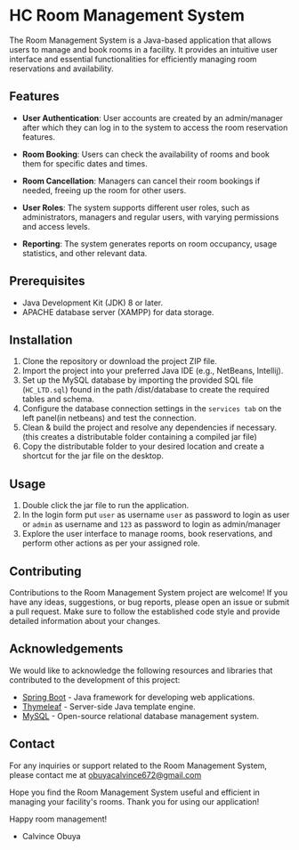 # HC Room Management System

The Room Management System is a Java-based application that allows users to manage and book rooms in a facility. 
It provides an intuitive user interface and essential functionalities for efficiently managing room reservations and availability.

## Features

- **User Authentication**: User accounts are created by an admin/manager after which they can log in to the system to access the room reservation features.

- **Room Booking**: Users can check the availability of rooms and book them for specific dates and times.

- **Room Cancellation**: Managers can cancel their room bookings if needed, freeing up the room for other users.

- **User Roles**: The system supports different user roles, such as administrators, managers and regular users, with varying permissions and access levels.

- **Reporting**: The system generates reports on room occupancy, usage statistics, and other relevant data.

## Prerequisites

- Java Development Kit (JDK) 8 or later.
- APACHE database server (XAMPP) for data storage.

## Installation

1. Clone the repository or download the project ZIP file.
2. Import the project into your preferred Java IDE (e.g., NetBeans, Intellij).
3. Set up the MySQL database by importing the provided SQL file (`HC_LTD.sql`) found in the path /dist/database to create the required tables and schema.
4. Configure the database connection settings in the `services tab` on the left panel(in netbeans) and test the connection.
5. Clean & build the project and resolve any dependencies if necessary.(this creates a distributable folder containing a compiled jar file)
6. Copy the distributable folder to your desired location and create a shortcut for the jar file on the desktop.

## Usage

1. Double click the jar file to run the application.
2. In the login form put `user` as username `user` as password to login as user or `admin` as username and `123` as password to login as admin/manager
3. Explore the user interface to manage rooms, book reservations, and perform other actions as per your assigned role.

## Contributing

Contributions to the Room Management System project are welcome! If you have any ideas, suggestions, or bug reports, please open an issue or submit a pull request. Make sure to follow the established code style and provide detailed information about your changes.

## Acknowledgements

We would like to acknowledge the following resources and libraries that contributed to the development of this project:

- [Spring Boot](https://spring.io/projects/spring-boot) - Java framework for developing web applications.
- [Thymeleaf](https://www.thymeleaf.org/) - Server-side Java template engine.
- [MySQL](https://www.mysql.com/) - Open-source relational database management system.

## Contact

For any inquiries or support related to the Room Management System, please contact me at obuyacalvince672@gmail.com

Hope you find the Room Management System useful and efficient in managing your facility's rooms. 
Thank you for using our application!

Happy room management!

- Calvince Obuya